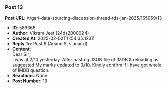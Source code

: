 ### Post 13
**Post URL**: /t/ga4-data-sourcing-discussion-thread-tds-jan-2025/165959/13
- **ID**: 589366
- **Author**: Vikram Jeet (24ds2000024)
- **Created At**: 2025-02-02T11:54:35.123Z
- **Reply To**: Post 6 (Anand S, s.anand)
- **Content**:  
  Dear Sir,<br>
I was at 2/10 yesterday. After pasting JSON file of IMDB &amp; reloading as suggested My marks updated to 3/10. Kindly confirm if I have got whole of IMDB question.
- **Reactions**: None
- **Post Number**: 13

